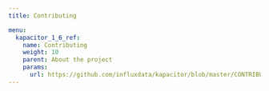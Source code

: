 ```yaml
---
title: Contributing

menu:
  kapacitor_1_6_ref:
    name: Contributing
    weight: 10
    parent: About the project
    params:
      url: https://github.com/influxdata/kapacitor/blob/master/CONTRIBUTING.md
---
```


